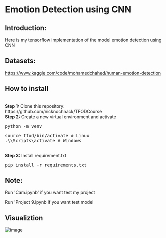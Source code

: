 # Emotion Detection using CNN

## Introduction:

Here is my tensorflow implementation of the model emotion detection using CNN

## Datasets:

https://www.kaggle.com/code/mohamedchahed/human-emotion-detection

## How to install

<br/>
<b>Step 1:</b> Clone this repository: https://github.com/nicknochnack/TFODCourse
<br/>
<b>Step 2:</b> Create a new virtual environment and activate
<br/>
<pre>
python -m venv <name_venv>
</pre>
<pre>
source tfod/bin/activate # Linux
.\<name_venv>\Scripts\activate # Windows 
</pre> 
<br/>
<b>Step 3:</b> Install requirement.txt 
<pre>
pip install -r requirements.txt
</pre>

## Note:

Run 'Cam.ipynb' if you want test my project

Run 'Project 9.ipynb if you want test model

## Visualiztion

![image](https://github.com/tuan666chuoiht/Emotion_Detection/assets/133035942/3d18f154-3c6c-4f04-860d-77e32e77457f)
